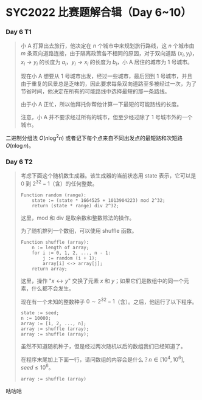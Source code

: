 # SYC2022 比赛题解合辑（Day 6~10）

### Day 6 T1

> 小 A 打算出去旅行，他决定在 $n$ 个城市中来规划旅行路线，这 $n$ 个城市由 $m$ 条双向道路连接，由于隔离政策各不相同的原因，对于双向道路 $(x_i,y_i)$，$x_i\to y_i$ 的长度为 $a_i$，$y_i\to x_i$ 的长度为 $b_i$，小 A 居住的城市为 $1$ 号城市。
>
> 现在小 A 想要从 $1$ 号城市出发，经过一些城市，最后回到 $1$ 号城市，并且由于重复的风景总是乏味的，因此要求每条双向道路至多被经过一次，为了节省时间，他决定在所有的可能路线中选择最短的那一条路线。
>
> 由于小 A 正忙，所以他拜托你帮他计算一下最短的可能路线的长度。
>
> 注意，小 A 并不要求经过所有的城市，但至少经过除了 $1$ 号城市外的一个城市。

二进制分组法 $O(n\log^2{n})$ 或者记下每个点来自不同出发点的最短路和次短路 $O(n\log{n})$。

### Day 6 T2

> 考虑下面这个随机数生成器。该生成器的当前状态用 state 表示，它可以是 $0$ 到 $2^{32}-1$（含）的任何整数。
>
> ```
> Function random (range):
>     state := (state * 1664525 + 1013904223) mod 2^32;
>     return (state * range) div 2^32;
> ```
>
> 这里，mod 和 div 是取余数和整数除法的操作。
>
> 为了随机排列一个数组，可以使用 shuffle 函数。
>
> ```
> Function shuffle (array):
>     n := length of array;
>     for i := 0, 1, 2, ..., n - 1:
>         j := random (i + 1);
>         array[i] <-> array[j];
>     return array;
> ```
>
> 这里，操作 "$x\leftrightarrow y$" 交换了元素 $x$ 和 $y$；如果它们是数组中的同一个元素，什么都不会发生。
>
> 现在有一个未知的整数种子 $0\sim 2^{32}-1$（含）。之后，他运行了以下程序。
>
> ```
> state := seed;
> n := 10000;
> array := [1, 2, ..., n];
> array := shuffle (array);
> array := shuffle (array);
> ```
>
> 虽然不知道随机种子，但是经过两次随机以后的数组我们已经知道了。
>
> 在程序末尾加上下面一行，请问数组的内容会是什么？$n\in[10^4,10^6],seed\le 10^6$。
>
> ```
> array := shuffle (array)
> ```

咕咕咕